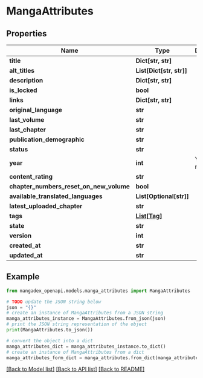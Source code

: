 # MangaAttributes


## Properties

Name | Type | Description | Notes
------------ | ------------- | ------------- | -------------
**title** | **Dict[str, str]** |  | [optional] 
**alt_titles** | **List[Dict[str, str]]** |  | [optional] 
**description** | **Dict[str, str]** |  | [optional] 
**is_locked** | **bool** |  | [optional] 
**links** | **Dict[str, str]** |  | [optional] 
**original_language** | **str** |  | [optional] 
**last_volume** | **str** |  | [optional] 
**last_chapter** | **str** |  | [optional] 
**publication_demographic** | **str** |  | [optional] 
**status** | **str** |  | [optional] 
**year** | **int** | Year of release | [optional] 
**content_rating** | **str** |  | [optional] 
**chapter_numbers_reset_on_new_volume** | **bool** |  | [optional] 
**available_translated_languages** | **List[Optional[str]]** |  | [optional] 
**latest_uploaded_chapter** | **str** |  | [optional] 
**tags** | [**List[Tag]**](Tag.md) |  | [optional] 
**state** | **str** |  | [optional] 
**version** | **int** |  | [optional] 
**created_at** | **str** |  | [optional] 
**updated_at** | **str** |  | [optional] 

## Example

```python
from mangadex_openapi.models.manga_attributes import MangaAttributes

# TODO update the JSON string below
json = "{}"
# create an instance of MangaAttributes from a JSON string
manga_attributes_instance = MangaAttributes.from_json(json)
# print the JSON string representation of the object
print(MangaAttributes.to_json())

# convert the object into a dict
manga_attributes_dict = manga_attributes_instance.to_dict()
# create an instance of MangaAttributes from a dict
manga_attributes_form_dict = manga_attributes.from_dict(manga_attributes_dict)
```
[[Back to Model list]](../README.md#documentation-for-models) [[Back to API list]](../README.md#documentation-for-api-endpoints) [[Back to README]](../README.md)


